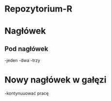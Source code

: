 # Repozytorium-R

# **Nagłówek**

## Pod nagłówek

-jeden
-dwa
-trzy

# Nowy nagłówek w gałęzi

-kontynuuować pracę
